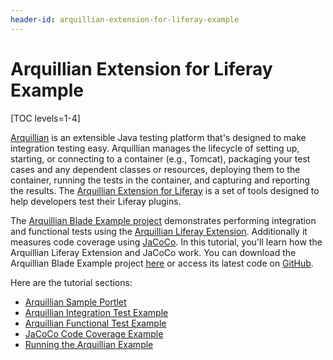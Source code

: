 ```yaml
---
header-id: arquillian-extension-for-liferay-example
---
```


# Arquillian Extension for Liferay Example

[TOC levels=1-4]

[Arquillian](http://arquillian.org) is an extensible Java testing platform
that's designed to make integration testing easy. Arquillian manages the
lifecycle of setting up, starting, or connecting to a container (e.g., Tomcat),
packaging your test cases and any dependent classes or resources, deploying them
to the container, running the tests in the container, and capturing and
reporting the results. The
[Arquillian Extension for Liferay](https://github.com/arquillian/arquillian-extension-liferay)
is a set of tools designed to help developers test their Liferay plugins.

The
[Arquillian Blade Example project](https://github.com/liferay-labs/arquillian-blade-example)
demonstrates performing integration and functional tests using the
[Arquillian Liferay Extension](https://github.com/liferay-labs/arquillian-liferay).
Additionally it measures code coverage using
[JaCoCo](http://eclemma.org/jacoco/).
In this tutorial, you'll learn how the Arquillian Liferay Extension and JaCoCo
work. You can download the Arquillian Blade Example project
[here](https://portal.liferay.dev/documents/113763090/114000186/arquillian-blade-example.zip)
or access its latest code on
[GitHub](https://github.com/liferay-labs/arquillian-blade-example). 

Here are the tutorial sections:

-   [Arquillian Sample Portlet](/docs/7-0/tutorials/-/knowledge_base/t/arquillian-example-sample-portlet)
-   [Arquillian Integration Test Example](/docs/7-0/tutorials/-/knowledge_base/t/arquillian-integration-test-example)
-   [Arquillian Functional Test Example](/docs/7-0/tutorials/-/knowledge_base/t/arquillian-functional-test-example)
-   [JaCoCo Code Coverage Example](/docs/7-0/tutorials/-/knowledge_base/t/jacoco-code-coverage-example)
-   [Running the Arquillian Example](/docs/7-0/tutorials/-/knowledge_base/t/running-the-arquillian-example)
